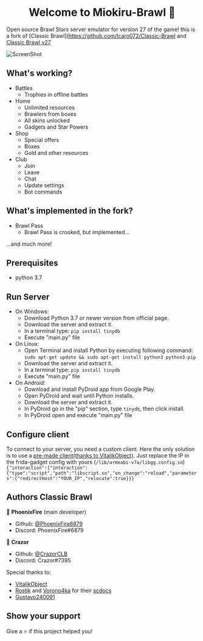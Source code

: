 <h1 align="center">Welcome to Miokiru-Brawl 👋</h1>

Open source Brawl Stars server emulator for version 27 of the game! this is a fork of [Classic Brawl](https://github.com/Icaro072/Classic-Brawl and [Classic Brawl v27](https://github.com/Gustavo240091/Classic-Brawl-27)


![ScreenShot](https://media.discordapp.net/attachments/752614212567826553/858344148339130388/preview_27.269.jpg) 


## What's working?
- Battles
  - Trophies in offline battles
- Home
  - Unlimited resources
  - Brawlers from boxes  
  - All skins unlocked
  - Gadgets and Star Powers
- Shop
  - Special offers
  - Boxes
  - Gold and other resources 
- Club
  - Join
  - Leave
  - Chat
  - Update settings
  - Bot commands

## What's implemented in the fork?
- Brawl Pass
  - Brawl Pass is crooked, but implemented...

...and much more!


## Prerequisites

- python 3.7




## Run Server
- On Windows:
    - Download Python 3.7 or newer version from official page.
    - Download the server and extract it.
    - In a terminal type: ```pip install tinydb```
    - Execute "main.py" file
- On Linux:
    - Open Terminal and install Python by executing following command:
    ```sudo apt-get update && sudo apt-get install python3 python3-pip```
    - Download the server and extract it.
    - In a terminal type: ```pip install tinydb```
    - Execute "main.py" file
- On Android:
    - Download and install PyDroid app from Google Play.
    - Open PyDroid and wait until Python installs.
    - Download the server and extract it.
    - In PyDroid go in the "pip" section, type ```tinydb```, then click install.
    - In PyDroid open and execute "main.py" file


## Configure client
To connect to your server, you need a custom client. Here the only solution is to use a [pre-made client(thanks to VitalikObject)](https://mega.nz/file/2FwyWLCI#OL7bRwVrJC-sEraB75j_qhNvuDc--APWfe2HQshBXkE). Just replace the IP in the frida-gadget config with yours (```/lib/armeabi-v7a/libgg.config.so```) ```{"interaction":{"interaction":{"type":"script","path":"libscript.so","on_change":"reload","parameters":{"redirectHost":"YOUR_IP","relocate":true}}}```








## Authors Classic Brawl

👤 **PhoenixFire** (main developer)

* Github: [@PhoenixFire6879](https://github.com/PhoenixFire6879)
* Discord: PhoenixFire#6879

👤 **Crazor**

* Github: [@CrazorCLB](https://github.com/CrazorCLB)
* Discord: Crazor#7395

Special thanks to:
- [VitalikObject](https://github.com/VitalikObject)
- [Rostik](https://github.com/RostikDevv) and [Vorono4ka](https://github.com/Vorono4ka) for their [scdocs](https://github.com/RostikDevv/scdocs)
- [Gustavo240091](https://github.com/Gustavo240091)

## Show your support

Give a ⭐️ if this project helped you!

